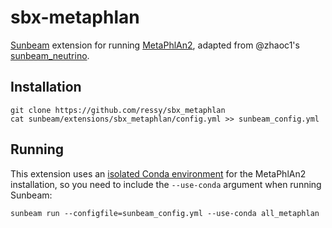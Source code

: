 # sbx-metaphlan

[Sunbeam] extension for running [MetaPhlAn2], adapted from
@zhaoc1's [sunbeam_neutrino](https://github.com/PennChopMicrobiomeProgram/sunbeam_neutrino).

## Installation

    git clone https://github.com/ressy/sbx_metaphlan
    cat sunbeam/extensions/sbx_metaphlan/config.yml >> sunbeam_config.yml

## Running

This extension uses an [isolated Conda environment] for the MetaPhlAn2
installation, so you need to include the `--use-conda` argument when running
Sunbeam:

    sunbeam run --configfile=sunbeam_config.yml --use-conda all_metaphlan

[Sunbeam]: https://github.com/sunbeam-labs/sunbeam
[MetaPhlAn2]: https://bitbucket.org/biobakery/metaphlan2
[isolated Conda environment]: http://snakemake.readthedocs.io/en/stable/snakefiles/deployment.html#integrated-package-management
